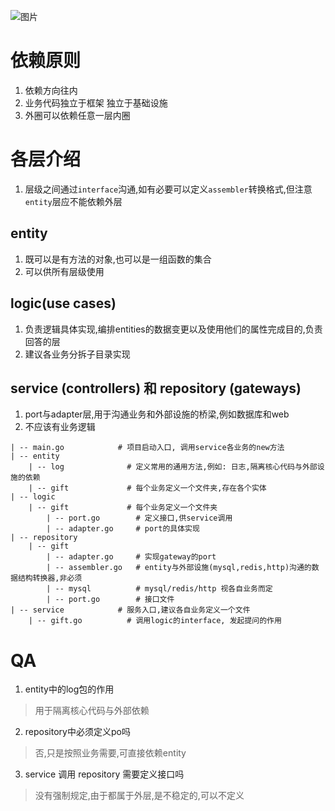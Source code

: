 
![图片](https://blog.cleancoder.com/uncle-bob/images/2012-08-13-the-clean-architecture/CleanArchitecture.jpg)

# 依赖原则
1. 依赖方向往内
2. 业务代码独立于框架 独立于基础设施
4. 外圈可以依赖任意一层内圈

# 各层介绍

1. 层级之间通过`interface`沟通,如有必要可以定义`assembler`转换格式,但注意`entity`层应不能依赖外层

## entity
1. 既可以是有方法的对象,也可以是一组函数的集合
2. 可以供所有层级使用

## logic(use cases)
1. 负责逻辑具体实现,编排entities的数据变更以及使用他们的属性完成目的,负责回答的层
2. 建议各业务分拆子目录实现

## service (controllers) 和 repository (gateways)
1. port与adapter层,用于沟通业务和外部设施的桥梁,例如数据库和web
2. 不应该有业务逻辑

```
| -- main.go            # 项目启动入口, 调用service各业务的new方法
| -- entity
    | -- log              # 定义常用的通用方法,例如: 日志,隔离核心代码与外部设施的依赖
    | -- gift             # 每个业务定义一个文件夹,存在各个实体 
| -- logic
    | -- gift             # 每个业务定义一个文件夹
        | -- port.go        # 定义接口,供service调用
        | -- adapter.go     # port的具体实现
| -- repository 
    | -- gift
        | -- adapter.go     # 实现gateway的port
        | -- assembler.go   # entity与外部设施(mysql,redis,http)沟通的数据结构转换器,非必须
        | -- mysql          # mysql/redis/http 视各自业务而定
        | -- port.go        # 接口文件
| -- service            # 服务入口,建议各自业务定义一个文件
    | -- gift.go          # 调用logic的interface, 发起提问的作用
```


# QA
1. entity中的log包的作用
> 用于隔离核心代码与外部依赖

2. repository中必须定义po吗
> 否,只是按照业务需要,可直接依赖entity

3. service 调用 repository 需要定义接口吗
> 没有强制规定,由于都属于外层,是不稳定的,可以不定义